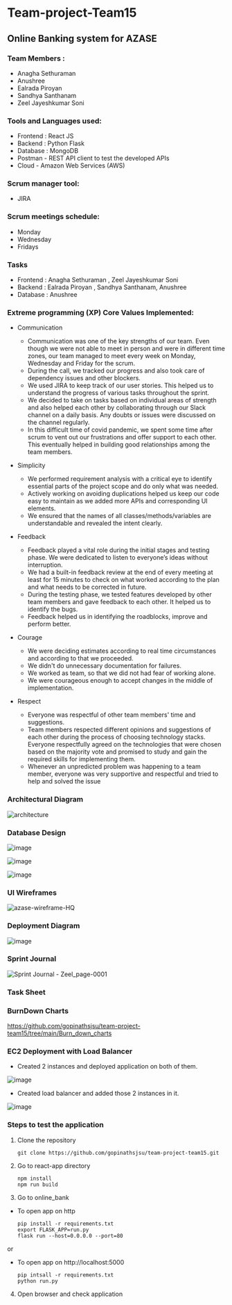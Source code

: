 # Team-project-Team15

## Online Banking system for AZASE

### Team Members : 
  
  * Anagha Sethuraman
  * Anushree 
  * Ealrada Piroyan
  * Sandhya Santhanam
  * Zeel Jayeshkumar Soni
  
### Tools and Languages used: 
   
  * Frontend : React JS
  * Backend  : Python Flask
  * Database : MongoDB
  * Postman - REST API client to test the developed APIs
  * Cloud - Amazon Web Services (AWS)
### Scrum manager tool: 
   
  * JIRA
  
### Scrum meetings schedule: 
   
  * Monday     
  * Wednesday
  * Fridays
  
### Tasks 
 
  * Frontend : Anagha Sethuraman , Zeel Jayeshkumar Soni
  * Backend  : Ealrada Piroyan ,  Sandhya Santhanam, Anushree
  * Database : Anushree 
   
### Extreme programming (XP) Core Values Implemented:

  * Communication
    * Communication was one of the key strengths of our team. Even though we were not able to meet in person and were in different time zones, our team managed to meet every week on Monday, Wednesday and Friday for the scrum.
    * During the call, we tracked our progress and also took care of dependency issues and other blockers.
    * We used JIRA to keep track of our user stories. This helped us to understand the progress of various tasks throughout the sprint.
    * We decided to take on tasks based on individual areas of strength and also helped each other by collaborating through our Slack channel on a daily basis. Any doubts or issues were discussed on the channel regularly.
    * In this difficult time of covid pandemic, we spent some time after scrum to vent out our frustrations and offer support to each other. This eventually helped in building good relationships among the team members.

  * Simplicity
    * We performed requirement analysis with a critical eye to identify essential parts of the project scope and do only what was needed.
    * Actively working on avoiding duplications helped us keep our code easy to maintain as we added more APIs and corresponding UI elements.
    * We ensured that the names of all classes/methods/variables are understandable and revealed the intent clearly.
  
  * Feedback
       * Feedback played a vital role during the initial stages and testing phase. We were dedicated to listen to everyone’s ideas without interruption. 
       * We had a built-in feedback review at the end of every meeting at least for 15 minutes to check on what worked according to the plan and what needs to be corrected in    future.
       * During the testing phase, we tested features developed by other team members and gave feedback to each other. It helped us to identify the bugs.
       * Feedback helped us in identifying the roadblocks, improve and perform better.
       
  * Courage 
       * We were deciding estimates according to real time circumstances and according to that we proceeded.
       * We didn't do unnecessary documentation for failures.
       * We worked as team, so that we did not had fear of working alone.
       * We were courageous enough to accept changes in the middle of implementation.

  * Respect
    * Everyone was respectful of other team members' time and suggestions. 
    * Team members respected different opinions and suggestions of each other during the process of choosing technology stacks. Everyone respectfully agreed on the       technologies that were chosen based on the majority vote and promised to study and gain the required skills for implementing them.
    * Whenever an unpredicted problem was happening to a team member, everyone was very supportive and respectful and tried to help and solved the issue

  




### Architectural Diagram
![architecture](https://user-images.githubusercontent.com/78836467/118317072-737eda80-b4ac-11eb-9baf-9384aa0d8431.png)


### Database Design
![image](https://user-images.githubusercontent.com/80734579/118350197-05511b00-b573-11eb-9557-bb5486d6db79.png)

![image](https://user-images.githubusercontent.com/80734579/118370838-33f8e100-b5c7-11eb-80b3-566f3f0713ec.png)

![image](https://user-images.githubusercontent.com/80734579/118370948-bbdeeb00-b5c7-11eb-8297-46d8771f983b.png)




### UI Wireframes
![azase-wireframe-HQ](https://user-images.githubusercontent.com/43404881/118243612-78fc0680-b453-11eb-8ab8-fa143f0255d3.png)


### Deployment Diagram

![image](https://user-images.githubusercontent.com/78231680/118372222-68d44c00-b565-11eb-9d50-b78bc3fbd701.png)



### Sprint Journal

![Sprint Journal - Zeel_page-0001](https://user-images.githubusercontent.com/20592430/118370300-e8f5b400-b55b-11eb-95fb-6bed0e67ddc9.jpg)


### Task Sheet

### BurnDown Charts
https://github.com/gopinathsjsu/team-project-team15/tree/main/Burn_down_charts

### EC2 Deployment with Load Balancer

* Created 2 instances and deployed application on both of them.

![image](https://user-images.githubusercontent.com/20592430/118372011-1f373180-b564-11eb-8cd8-89ceddf3923a.png)

* Created load balancer and added those 2 instances in it.

![image](https://user-images.githubusercontent.com/20592430/118371999-0e86bb80-b564-11eb-9d44-ef1609b7e9a2.png)

### Steps to test the application
1. Clone the repository
    ```
    git clone https://github.com/gopinathsjsu/team-project-team15.git
    ```
2. Go to react-app directory
    ```
    npm install
    npm run build
    ```
3. Go to online_bank
  * To open app on http
      ```
      pip install -r requirements.txt
      export FLASK_APP=run.py
      flask run --host=0.0.0.0 --port=80
      ```
  or
  * To open app on http://localhost:5000
      ```
      pip intsall -r requirements.txt
      python run.py
      ```
4. Open browser and check application







